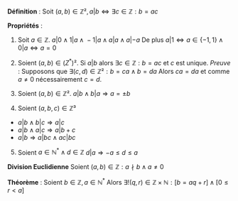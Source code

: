 **Définition** :
Soit $(a,b)\in\mathbb Z², a|b \Leftrightarrow \exists c\in\mathbb Z : b = ac$

**Propriétés** :
1) Soit $a\in\mathbb Z$.
$a|0\;\land\; 1|a\;\land\; -1|a\;\land\; a|a\;\land\; a|-a$
De plus $a|1 \Leftrightarrow a\in\{-1,1\} \;\land\; 0|a \Leftrightarrow a= 0$

2) Soient $(a,b)\in\mathbb (Z^*)²$. Si $a|b$ alors $\exists c \in\mathbb Z : b=ac$ et $c$ est unique.
*Preuve* : 
Supposons que $\exists (c,d)\in\mathbb Z² : b = ca \;\land\; b = da$
Alors $ca=da$ et comme $a\neq 0$ nécessairement $c=d$.
3) Soient $(a,b)\in\mathbb Z²$.
$a|b \land b|a \Rightarrow a=\pm b$ 
4) Soient $(a,b,c)\in\mathbb Z³$
- $a|b \;\land\; b|c \Rightarrow a|c$ 
- $a|b\;\land\; a|c \Rightarrow a|b+c$
- $a|b \Rightarrow a|bc\;\land\; ac|bc$
5) Soient $a\in\mathbb N^{*}\land d\in\mathbb Z$
$d|a \Rightarrow -a\le d\le a$

**Division Euclidienne**
Soient $(a,b)\in\mathbb Z : a\nmid b \land a\neq 0$

**Théorème** : 
Soient $b\in\mathbb Z, a\in\mathbb N^*$
Alors $\exists ! (q,r)\in\mathbb Z\times\mathbb N : \left[b = aq+r\right] \land \left[0\le r < a\right]$ 